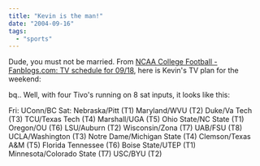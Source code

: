 ```yaml
---
title: "Kevin is the man!"
date: "2004-09-16"
tags: 
  - "sports"
---
```


Dude, you must not be married. From [NCAA College Football - Fanblogs.com: TV schedule for 09/18](http://www.fanblogs.com/ncaa/archives/001507.php "NCAA College Football - Fanblogs.com: TV schedule for 09/18"), here is Kevin's TV plan for the weekend:

bq.. Well, with four Tivo's running on 8 sat inputs, it looks like this:

Fri: UConn/BC Sat: Nebraska/Pitt (T1) Maryland/WVU (T2) Duke/Va Tech (T3) TCU/Texas Tech (T4) Marshall/UGA (T5) Ohio State/NC State (T1) Oregon/OU (T6) LSU/Auburn (T2) Wisconsin/Zona (T7) UAB/FSU (T8) UCLA/Washington (T3) Notre Dame/Michigan State (T4) Clemson/Texas A&M (T5) Florida Tennessee (T6) Boise State/UTEP (T1) Minnesota/Colorado State (T7) USC/BYU (T2)
